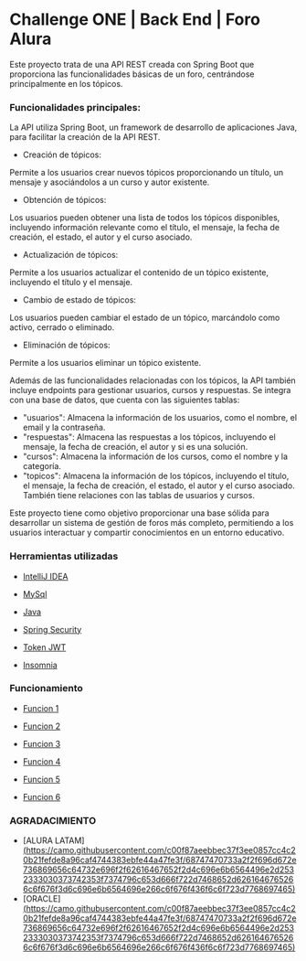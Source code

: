 # Challenge ONE | Back End | Foro Alura

Este proyecto trata de una API REST creada con Spring Boot que proporciona las funcionalidades básicas de un foro, centrándose principalmente en los tópicos.

### Funcionalidades principales:

La API utiliza Spring Boot, un framework de desarrollo de aplicaciones Java, para facilitar la creación de la API REST.

- Creación de tópicos:

 Permite a los usuarios crear nuevos tópicos proporcionando un título, un mensaje y asociándolos a un curso y autor existente.

- Obtención de tópicos: 

Los usuarios pueden obtener una lista de todos los tópicos disponibles, incluyendo información relevante como el título, el mensaje, la fecha de creación, el estado, el autor y el curso asociado.

- Actualización de tópicos: 

Permite a los usuarios actualizar el contenido de un tópico existente, incluyendo el título y el mensaje.

- Cambio de estado de tópicos: 

Los usuarios pueden cambiar el estado de un tópico, marcándolo como activo, cerrado o eliminado.

- Eliminación de tópicos: 

Permite a los usuarios eliminar un tópico existente.

Además de las funcionalidades relacionadas con los tópicos, la API también incluye endpoints para gestionar usuarios, cursos y respuestas. Se integra con una base de datos, que cuenta con las siguientes tablas:

-   "usuarios": Almacena la información de los usuarios, como el nombre, el email y la contraseña.
-   "respuestas": Almacena las respuestas a los tópicos, incluyendo el mensaje, la fecha de creación, el autor y si es una solución.
-   "cursos": Almacena la información de los cursos, como el nombre y la categoría.
-   "topicos": Almacena la información de los tópicos, incluyendo el título, el mensaje, la fecha de creación, el estado, el autor y el curso asociado. También tiene relaciones con las tablas de usuarios y cursos.

Este proyecto tiene como objetivo proporcionar una base sólida para desarrollar un sistema de gestión de foros más completo, permitiendo a los usuarios interactuar y compartir conocimientos en un entorno educativo.

### Herramientas utilizadas

  - [IntelliJ IDEA](https://www.eclipse.org/)
  - [MySql](https://www.mysql.com/)
  - [Java](https://www.java.com/en/)

  - [Spring Security](https://start.spring.io/)
  - [Token JWT](https://jwt.io/)
  - [Insomnia]()

### Funcionamiento 

- [Funcion 1](https://raw.githubusercontent.com/Agathion-JD/Assets/main/foro_alura/Captura.PNG)
- [Funcion 2](https://raw.githubusercontent.com/Agathion-JD/Assets/main/foro_alura/Captura2.PNG)


- [Funcion 3](https://raw.githubusercontent.com/Agathion-JD/Assets/main/foro_alura/Captura5.PNG)
- [Funcion 4](https://raw.githubusercontent.com/Agathion-JD/Assets/main/foro_alura/Captura6.PNG)
- [Funcion 5](https://raw.githubusercontent.com/Agathion-JD/Assets/main/foro_alura/Captura7.PNG)
- [Funcion 6](https://raw.githubusercontent.com/Agathion-JD/Assets/main/foro_alura/Captura8.PNG)

### AGRADACIMIENTO

- [ALURA LATAM][(https://camo.githubusercontent.com/c00f87aeebbec37f3ee0857cc4c20b21fefde8a96caf4744383ebfe44a47fe3f/68747470733a2f2f696d672e736869656c64732e696f2f62616467652f2d4c696e6b6564496e2d2532333030373742353f7374796c653d666f722d7468652d6261646765266c6f676f3d6c696e6b6564696e266c6f676f436f6c6f723d7768697465)](https://www.linkedin.com/company/alura-latam/mycompany/)
- [ORACLE][(https://camo.githubusercontent.com/c00f87aeebbec37f3ee0857cc4c20b21fefde8a96caf4744383ebfe44a47fe3f/68747470733a2f2f696d672e736869656c64732e696f2f62616467652f2d4c696e6b6564496e2d2532333030373742353f7374796c653d666f722d7468652d6261646765266c6f676f3d6c696e6b6564696e266c6f676f436f6c6f723d7768697465)](https://www.linkedin.com/company/oracle/)